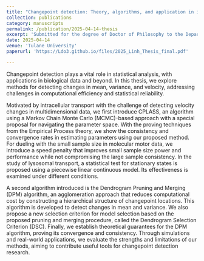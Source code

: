 ```yaml
---
title: "Changepoint detection: Theory, algorithms, and application in intracellular transport"
collection: publications
category: manuscripts
permalink: /publication/2025-04-14-thesis
excerpt: 'Submitted for the degree of Doctor of Philosophy to the Department of Mathematics'
date: 2025-04-14
venue: 'Tulane University'
paperurl: 'https://Ldo3.github.io/files/2025_Linh_Thesis_final.pdf'

---
```


Changepoint detection plays a vital role in statistical analysis, with applications in biological data and beyond. In this thesis, we explore methods for detecting changes in mean, variance, and velocity, addressing challenges in computational efficiency and statistical reliability. 

Motivated by intracellular transport with the challenge of detecting velocity changes in multidimensional data, we first introduce CPLASS, an algorithm using a Markov Chain Monte Carlo (MCMC)-based approach with a special proposal for navigating the parameter space. With the proving techniques from the Empirical Process theory, we show the consistency and convergence rates in estimating parameters using our proposed method. For dueling with the small sample size in molecular motor data, we introduce a speed penalty that improves small sample size power and performance while not compromising the large sample consistency. In the study of lysosomal transport, a statistical test for stationary states is proposed using a piecewise linear continuous model. Its effectiveness is examined under different conditions. 

A second algorithm introduced is the Dendrogram Pruning and Merging (DPM) algorithm, an agglomeration approach that reduces computational cost by constructing a hierarchical structure of changepoint locations. This algorithm is developed to detect changes in mean and variance. We also propose a new selection criterion for model selection based on the proposed pruning and merging procedure, called the Dendrogram Selection Criterion (DSC). Finally, we establish theoretical guarantees for the DPM algorithm, proving its convergence and consistency. Through simulations and real-world applications, we evaluate the strengths and limitations of our methods, aiming to contribute useful tools for changepoint detection research.